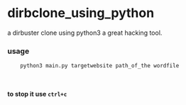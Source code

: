 # dirbclone_using_python
a dirbuster clone using python3 a great hacking tool.


### usage

```
    python3 main.py targetwebsite path_of_the wordfile
    
    
```    

#### to stop it use ```ctrl+c```
